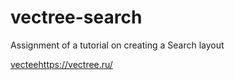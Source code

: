 # vectree-search
Assignment of a tutorial on creating a Search layout

[vectee](https://vectree.ru/)https://vectree.ru/
